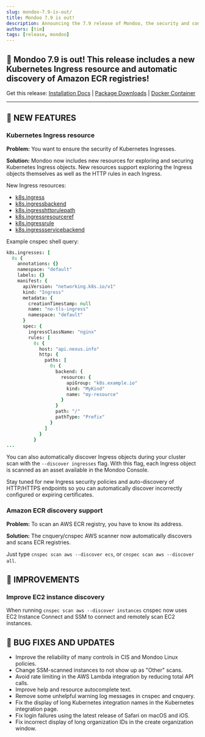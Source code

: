```yaml
---
slug: mondoo-7.9-is-out/
title: Mondoo 7.9 is out!
description: Announcing the 7.9 release of Mondoo, the security and compliance platform that prioritizes risks that matter most in your infrastructure.
authors: [tim]
tags: [release, mondoo]
---
```


## 🥳 Mondoo 7.9 is out! This release includes a new Kubernetes Ingress resource and automatic discovery of Amazon ECR registries!

Get this release: [Installation Docs](/cnspec/) | [Package Downloads](https://releases.mondoo.com/mondoo/) | [Docker Container](https://hub.docker.com/r/mondoo/client)

---

## 🎉 NEW FEATURES

### Kubernetes Ingress resource

**Problem:** You want to ensure the security of Kubernetes Ingresses.

**Solution:** Mondoo now includes new resources for exploring and securing Kubernetes Ingress objects. New resources support exploring the Ingress objects themselves as well as the HTTP rules in each Ingress.

New Ingress resources:

- [k8s.ingress](/mql/resources/k8s-pack/k8s.ingress/)
- [k8s.ingressbackend](/mql/resources/k8s-pack/k8s.ingressbackend/)
- [k8s.ingresshttprulepath](/mql/resources/k8s-pack/k8s.ingresshttprulepath/)
- [k8s.ingressresourceref](/mql/resources/k8s-pack/k8s.ingressresourceref/)
- [k8s.ingressrule](/mql/resources/k8s-pack/k8s.ingressrule/)
- [k8s.ingressservicebackend](/mql/resources/k8s-pack/k8s.ingressservicebackend/)

Example cnspec shell query:

```coffeescript
k8s.ingresses: [
  0: {
    annotations: {}
    namespace: "default"
    labels: {}
    manifest: {
      apiVersion: "networking.k8s.io/v1"
      kind: "Ingress"
      metadata: {
        creationTimestamp: null
        name: "no-tls-ingress"
        namespace: "default"
      }
      spec: {
        ingressClassName: "nginx"
        rules: [
          0: {
            host: "api.nexus.info"
            http: {
              paths: [
                0: {
                  backend: {
                    resource: {
                      apiGroup: "k8s.example.io"
                      kind: "MyKind"
                      name: "my-resource"
                    }
                  }
                  path: "/"
                  pathType: "Prefix"
                }
              ]
            }
          }
...
```

You can also automatically discover Ingress objects during your cluster scan with the `--discover ingresses` flag. With this flag, each Ingress object is scanned as an asset available in the Mondoo Console.

Stay tuned for new Ingress security policies and auto-discovery of HTTP/HTTPS endpoints so you can automatically discover incorrectly configured or expiring certificates.

### Amazon ECR discovery support

**Problem:** To scan an AWS ECR registry, you have to know its address.

**Solution:** The cnquery/cnspec AWS scanner now automatically discovers and scans ECR registries.

Just type `cnspec scan aws --discover ecs`, or `cnspec scan aws --discover all`.

## 🧹 IMPROVEMENTS

### Improve EC2 instance discovery

When running `cnspec scan aws --discover instances` cnspec now uses EC2 Instance Connect and SSM to connect and remotely scan EC2 instances.

## 🐛 BUG FIXES AND UPDATES

- Improve the reliability of many controls in CIS and Mondoo Linux policies.
- Change SSM-scanned instances to not show up as "Other" scans.
- Avoid rate limiting in the AWS Lambda integration by reducing total API calls.
- Improve help and resource autocomplete text.
- Remove some unhelpful warning log messages in cnspec and cnquery.
- Fix the display of long Kubernetes integration names in the Kubernetes integration page.
- Fix login failures using the latest release of Safari on macOS and iOS.
- Fix incorrect display of long organization IDs in the create organization window.
